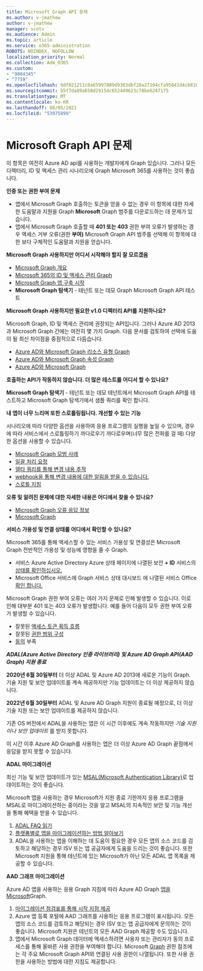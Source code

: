 ```yaml
---
title: Microsoft Graph API 문제
ms.author: v-jmathew
author: v-jmathew
manager: scotv
ms.audience: Admin
ms.topic: article
ms.service: o365-administration
ROBOTS: NOINDEX, NOFOLLOW
localization_priority: Normal
ms.collection: Adm_O365
ms.custom:
- "9004345"
- "7759"
ms.openlocfilehash: 9df021211c8a65997889d9303dbf28a27104cfa95841d4cb810427c652ba0784
ms.sourcegitcommit: b5f7da89a650d2915dc652449623c78be6247175
ms.translationtype: MT
ms.contentlocale: ko-KR
ms.lasthandoff: 08/05/2021
ms.locfileid: "53975899"
---
```

# <a name="microsoft-graph-api-issues"></a>Microsoft Graph API 문제

이 항목은 여전히 Azure AD api를 사용하는 개발자에게 Graph 있습니다. 그러나 모든  디렉터리, ID 및 액세스 관리 시나리오에 Graph Microsoft 365를 사용하는 것이 좋습니다.

**인증 또는 권한 부여 문제**

- 앱에서 Microsoft  Graph 호출하는 토큰을 얻을 수 없는 경우 이 항목에 대한 자세한 도움말과 지원을 Graph **Microsoft** Graph 범주를 다운로드하는 데 문제가 있습니다.
- 앱에서 Microsoft Graph 호출할 때 **401 또는 403** 권한 부여 오류가 발생하는 경우 액세스 거부 오류(권한 **부여)** Microsoft Graph API 범주를 선택해 이 항목에 대한 보다 구체적인 도움말과 지원을 얻습니다.

**Microsoft Graph 사용하지만 어디서 시작해야 할지 잘 모르겠음**

- [Microsoft Graph 개요](https://docs.microsoft.com/graph/overview)
- [Microsoft 365의 ID 및 액세스 관리 Graph](https://docs.microsoft.com/graph/azuread-identity-access-management-concept-overview)
- [Microsoft Graph 앱 구축 시작](https://docs.microsoft.com/graph/)
- **Microsoft Graph 탐색기** - 테넌트 또는 데모 Graph Microsoft Graph API 테스트

**Microsoft Graph 사용하지만 필요한 v1.0 디렉터리 API를 지원하나요?**

Microsoft Graph, ID 및 액세스 관리에 권장되는 API입니다. 그러나 Azure AD 2013과 Microsoft Graph 간에는 여전히 몇 가지 Graph. 다음 문서를 검토하여 선택에 도움이 될 최신 차이점을 중점적으로 다듬습니다.

- [Azure AD와 Microsoft Graph 리소스 유형 Graph](https://docs.microsoft.com/graph/migrate-azure-ad-graph-resource-differences)
- [Azure AD와 Microsoft Graph 속성 Graph](https://docs.microsoft.com/graph/migrate-azure-ad-graph-property-differences)
- [Azure AD와 Microsoft Graph](https://docs.microsoft.com/graph/migrate-azure-ad-graph-method-differences)

**호출하는 API가 작동하지 않습니다. 더 많은 테스트를 어디서 할 수 있나요?**

**Microsoft Graph 탐색기** - 테넌트 또는 데모 테넌트에서 Microsoft Graph API를  테스트하고 Microsoft Graph 탐색기에서 샘플 쿼리를 확인 합니다.

**내 앱이 너무 느리며 또한 스로틀링됩니다. 개선할 수 있는 기능**

시나리오에 따라 다양한 옵션을 사용하여 응용 프로그램의 실행을 높일 수 있으며, 경우에 따라 서비스에서 스로틀링하기 까다로우기 까다로우며(너무 많은 전화를 걸 때) 다양한 옵션을 사용할 수 있습니다.

- [Microsoft Graph 모범 사례](https://docs.microsoft.com/graph/best-practices-concept)
- [일괄 처리 요청](https://docs.microsoft.com/graph/json-batching)
- [델타 쿼리를 통해 변경 내용 추적](https://docs.microsoft.com/graph/delta-query-overview)
- [webhook을 통해 변경 내용에 대한 알림을 받을 수 있습니다.](https://docs.microsoft.com/graph/webhooks)
- [스로틀 지침](https://docs.microsoft.com/graph/throttling)

**오류 및 알려진 문제에 대한 자세한 내용은 어디에서 찾을 수 있나요?**

- [Microsoft Graph 오류 응답 정보](https://docs.microsoft.com/graph/errors)
- [Microsoft Graph](https://docs.microsoft.com/graph/known-issues)

**서비스 가용성 및 연결 상태를 어디에서 확인할 수 있나요?**

Microsoft 365를 통해 액세스할 수 있는 서비스 가용성 및 연결성은 Microsoft Graph 전반적인 가용성 및 성능에 영향을 줄 수 Graph.

- 서비스 Azure Active Directory Azure 상태 페이지에 나열된 보안 **+ ID** 서비스의 [상태를 확인하십시오.](https://azure.microsoft.com/status/)
- Microsoft Office 서비스에 Graph 서비스 상태 대시보드 에 나열된 서비스 Office [확인 합니다.](https://portal.office.com/adminportal/home#/servicehealth)

Microsoft Graph 권한 부여 오류는 여러 가지 문제로 인해 발생할 수 있습니다. 이로 인해 대부분 401 또는 403 오류가 발생합니다. 예를 들어 다음이 모두 권한 부여 오류가 발생할 수 있습니다.

- 잘못된 [액세스 토큰 획득 흐름](https://docs.microsoft.com/azure/active-directory/develop/active-directory-authentication-scenarios)
- 잘못된 [권한 범위 구성](https://docs.microsoft.com/azure/active-directory/develop/active-directory-v2-scopes)
- [동의](https://docs.microsoft.com/azure/active-directory/develop/active-directory-devhowto-multi-tenant-overview#understanding-user-and-admin-consent) 부족

***ADAL(Azure Active Directory 인증 라이브러리) 및 Azure AD Graph API(AAD Graph) 지원 종료***

**2020년 6월 30일부터** 더 이상 ADAL 및 Azure AD 2013에 새로운 기능이 Graph. 기술 지원 및 보안 업데이트를 계속 제공하지만 기능 업데이트는 더 이상 제공하지 않습니다.

**2022년 6월 30일부터** ADAL 및 Azure AD Graph 지원이 종료될 예정으로, 더 이상 기술 지원 또는 보안 업데이트를 제공하지 않습니다.

기존 OS 버전에서 ADAL을 사용하는 앱은 이 시간 이후에도 계속 작동하지만 *기술 지원이나 보안 업데이트* 를 받지 못합니다.

이 시간 이후 Azure AD Graph를 사용하는 앱은 더 이상 Azure AD Graph 끝점에서 응답을 받지 못할 수 있습니다.

**ADAL 마이그레이션**

최신 기능 및 보안 업데이트가 있는 [MSAL(Microsoft Authentication Library)](https://docs.microsoft.com/azure/active-directory/develop/v2-overview)로 업데이트하는 것이 좋습니다.

Microsoft 앱을 사용하는 경우 Microsoft가 지원 종료 기한까지 응용 프로그램을 MSAL로 마이그레이션하는 중이라는 것을 알고 MSAL의 지속적인 보안 및 기능 개선을 통해 혜택을 받을 수 있습니다.

1. [ADAL FAQ 읽기](https://docs.microsoft.com/azure/active-directory/develop/msal-migration#frequently-asked-questions-faq)
2. [플랫폼별로 앱을 마이그레이션하는 방법 알아보기](https://docs.microsoft.com/azure/active-directory/develop/msal-migration#frequently-asked-questions-faq)
3. ADAL을 사용하는 앱을 이해하는 데 도움이 필요한 경우 모든 앱의 소스 코드를 검토하고 해당하는 경우 ISV 또는 앱 공급자에게 도움을 드리는 것이 좋습니다. 또한 Microsoft 지원을 통해 테넌트에 있는 Microsoft가 아닌 모든 ADAL 앱 목록을 제공할 수 있습니다.

**AAD 그래프 마이그레이션**

Azure AD 앱을 사용하는 응용 Graph 지침에 따라 Azure AD Graph [앱을 Microsoft](https://docs.microsoft.com/graph/migrate-azure-ad-graph-overview)Graph.

1. [마이그레이션 점검표를 통해 시작 지점 제공](https://docs.microsoft.com/graph/migrate-azure-ad-graph-planning-checklist)
2. Azure 앱 등록 포털에 AAD 그래프를 사용하는 응용 프로그램이 표시됩니다. 모든 앱의 소스 코드를 검토하고 해당되는 경우 ISV 또는 앱 공급자에게 문의하는 것이 좋습니다. Microsoft 지원은 테넌트의 모든 AAD Graph 제공할 수도 있습니다.
3. 앱에서 Microsoft Graph 데이터에 액세스하려면 사용자 또는 관리자가 동의 프로세스를 통해 올바른 사용 권한을 부여해야 합니다. Microsoft [Graph](https://docs.microsoft.com/graph/permissions-reference) 권한 참조에는 각 주요 Microsoft Graph API와 연결된 사용 권한이 나열됩니다. 또한 사용 권한을 사용하는 방법에 대한 지침도 제공합니다.
